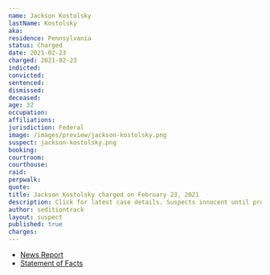 ```yaml
---
name: Jackson Kostolsky
lastName: Kostolsky
aka:
residence: Pennsylvania
status: Charged
date: 2021-02-23
charged: 2021-02-23
indicted:
convicted: 
sentenced: 
dismissed: 
deceased:
age: 32
occupation:
affiliations:
jurisdiction: Federal
image: /images/preview/jackson-kostolsky.png
suspect: jackson-kostolsky.png
booking:
courtroom:
courthouse:
raid:
perpwalk:
quote:
title: Jackson Kostolsky charged on February 23, 2021
description: Click for latest case details. Suspects innocent until proven guilty.
author: seditiontrack
layout: suspect
published: true
charges:
---
```

- [News Report](https://www.wfmz.com/news/area/lehighvalley/paperwork-video-shows-lehigh-county-man-was-at-u-s-capitol-during-riot/article_540d8556-7dee-11eb-845a-c3b80faa77ff.html)
- [Statement of Facts](https://www.justice.gov/usao-dc/case-multi-defendant/file/1393611/download)
